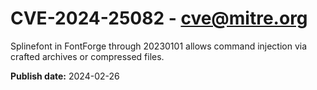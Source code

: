 # CVE-2024-25082 - cve@mitre.org

Splinefont in FontForge through 20230101 allows command injection via crafted archives or compressed files.

**Publish date:** 2024-02-26
